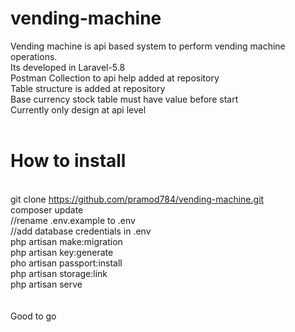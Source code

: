 # vending-machine
Vending machine is api based system to perform vending machine operations. 
<br>Its developed in Laravel-5.8
<br>Postman Collection to api help added at repository
<br>Table structure is added at repository
<br>Base currency stock table must have value before start
<br>Currently only design at api level
<br><br>
# How to install
<br>git clone https://github.com/pramod784/vending-machine.git
<br>composer update
<br>//rename .env.example to .env
<br>//add database credentials in .env
<br>php artisan make:migration
<br>php artisan key:generate
<br>pho artisan passport:install
<br>php artisan storage:link
<br>php artisan serve
<br><br><br>
Good to go
